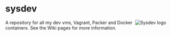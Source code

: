 sysdev
======

<img src="http://blog.cobia.net/cobiacomm/wp-content/uploads/2014/03/DevOpsDays.png"
 alt="Sysdev logo" title="Sysdev" align="right" />
 
A repository for all my dev vms, Vagrant, Packer and Docker containers. See the Wiki pages for more information.
